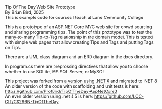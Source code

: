 Tip Of The Day Web Site Prototype  
By Brian Bird, 2025  
This is example code for courses I teach at Lane Community College  

This is a prototype of an ASP.NET Core MVC web site for crowd sourcing and sharing programming tips.
The point of this prototype was to test the many-to-many Tip-to-Tag relationship in the domain model. This is tested with simple web pages that allow creating Tips and Tags and putting Tags on Tips.

There are a UML class diagram and an ERD diagram in the docs directory.

In program.cs there are preprossing directives that allow you to choose whether to use SQLite, MS SQL Server, or MySQL.

This project was forked from [a version using .NET 6](https://github.com/ProfBird/TipOfTheDay-AspNet6) and migrated to .NET 8   
An older version of the code with scaffolding and unit tests is here: https://github.com/ProfBird/TipOfTheDay-AspNetCore3  
An even older version using .net 4.5 is here: https://github.com/LCC-CIT/CS296N-TipOfTheDay  
